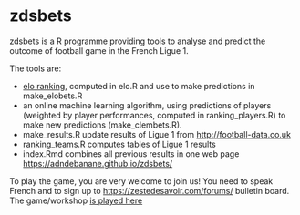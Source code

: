 # zdsbets 

zdsbets is a R programme providing tools to analyse and predict the outcome of football game in the French Ligue 1.

The tools are:

- [elo ranking](http://clubelo.com/), computed in elo.R and use to make predictions in make_elobets.R
- an online machine learning algorithm, using predictions of players (weighted by player performances, computed in ranking_players.R) to make new predictions (make_clembets.R).
- make_results.R update results of Ligue 1 from http://football-data.co.uk
- ranking_teams.R computes tables of Ligue 1 results
- index.Rmd combines all previous results in one web page https://adndebanane.github.io/zdsbets/

To play the game, you are very welcome to join us! You need to speak French and to sign up to https://zestedesavoir.com/forums/ bulletin board. The game/workshop [is played here](https://zestedesavoir.com/forums/sujet/999/atelier-paris-sportifs-et-intelligence-collective/)
